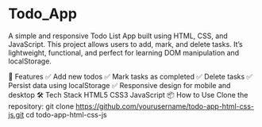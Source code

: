 # Todo_App
A simple and responsive Todo List App built using HTML, CSS, and JavaScript. This project allows users to add, mark, and delete tasks. It’s lightweight, functional, and perfect for learning DOM manipulation and localStorage.

🚀 Features
✅ Add new todos
✅ Mark tasks as completed
✅ Delete tasks
✅ Persist data using localStorage
✅ Responsive design for mobile and desktop
🛠️ Tech Stack
HTML5
CSS3
JavaScript
📦 How to Use
Clone the repository:
git clone https://github.com/yourusername/todo-app-html-css-js.git
cd todo-app-html-css-js
